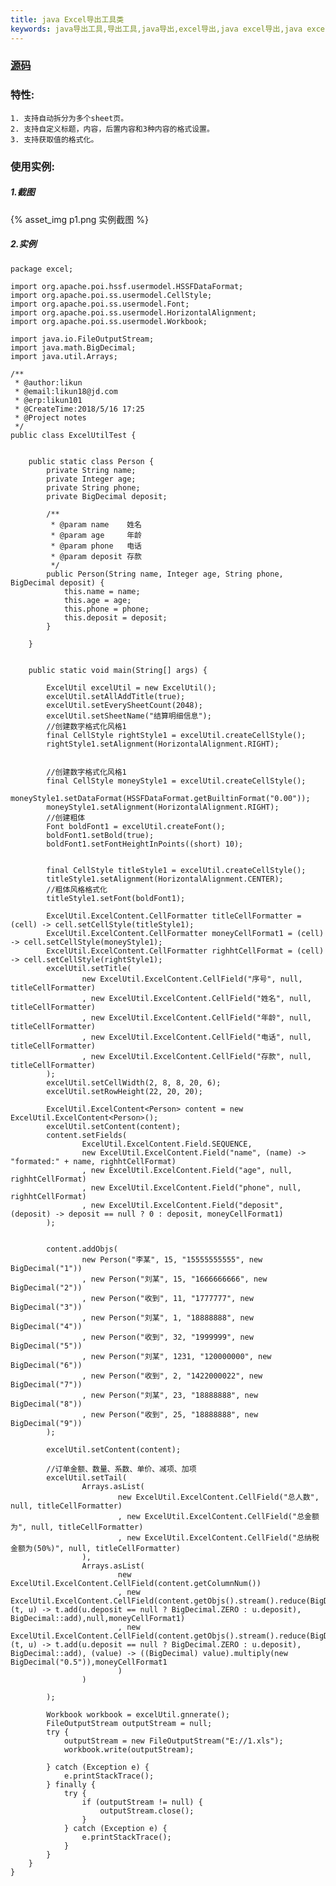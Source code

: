 ```yaml
---
title: java Excel导出工具类
keywords: java导出工具,导出工具,java导出,excel导出,java excel导出,java excel,java export,java excel export
---
```

### [源码](https://github.com/crewor/Notes/blob/master/util/poi/ExcelUtil.java)
### 特性:
    1. 支持自动拆分为多个sheet页。
    2. 支持自定义标题，内容，后置内容和3种内容的格式设置。
    3. 支持获取值的格式化。
    
<!--more-->
### 使用实例:
    
##### 1.截图
{% asset_img p1.png 实例截图 %}
##### 2.实例
    package excel;
    ​
    import org.apache.poi.hssf.usermodel.HSSFDataFormat;
    import org.apache.poi.ss.usermodel.CellStyle;
    import org.apache.poi.ss.usermodel.Font;
    import org.apache.poi.ss.usermodel.HorizontalAlignment;
    import org.apache.poi.ss.usermodel.Workbook;
    ​
    import java.io.FileOutputStream;
    import java.math.BigDecimal;
    import java.util.Arrays;
    ​
    /**
     * @author:likun
     * @email:likun18@jd.com
     * @erp:likun101
     * @CreateTime:2018/5/16 17:25
     * @Project notes
     */
    public class ExcelUtilTest {
    ​
    ​
        public static class Person {
            private String name;
            private Integer age;
            private String phone;
            private BigDecimal deposit;
    ​
            /**
             * @param name    姓名
             * @param age     年龄
             * @param phone   电话
             * @param deposit 存款
             */
            public Person(String name, Integer age, String phone, BigDecimal deposit) {
                this.name = name;
                this.age = age;
                this.phone = phone;
                this.deposit = deposit;
            }
    ​
        }
    ​
    ​
        public static void main(String[] args) {
    ​
            ExcelUtil excelUtil = new ExcelUtil();
            excelUtil.setAllAddTitle(true);
            excelUtil.setEverySheetCount(2048);
            excelUtil.setSheetName("结算明细信息");
            //创建数字格式化风格1
            final CellStyle rightStyle1 = excelUtil.createCellStyle();
            rightStyle1.setAlignment(HorizontalAlignment.RIGHT);
    ​
    ​
            //创建数字格式化风格1
            final CellStyle moneyStyle1 = excelUtil.createCellStyle();
            moneyStyle1.setDataFormat(HSSFDataFormat.getBuiltinFormat("0.00"));
            moneyStyle1.setAlignment(HorizontalAlignment.RIGHT);
            //创建粗体
            Font boldFont1 = excelUtil.createFont();
            boldFont1.setBold(true);
            boldFont1.setFontHeightInPoints((short) 10);
    ​
    ​
            final CellStyle titleStyle1 = excelUtil.createCellStyle();
            titleStyle1.setAlignment(HorizontalAlignment.CENTER);
            //粗体风格格式化
            titleStyle1.setFont(boldFont1);
    ​
            ExcelUtil.ExcelContent.CellFormatter titleCellFormatter = (cell) -> cell.setCellStyle(titleStyle1);
            ExcelUtil.ExcelContent.CellFormatter moneyCellFormat1 = (cell) -> cell.setCellStyle(moneyStyle1);
            ExcelUtil.ExcelContent.CellFormatter righhtCellFormat = (cell) -> cell.setCellStyle(rightStyle1);
            excelUtil.setTitle(
                    new ExcelUtil.ExcelContent.CellField("序号", null, titleCellFormatter)
                    , new ExcelUtil.ExcelContent.CellField("姓名", null, titleCellFormatter)
                    , new ExcelUtil.ExcelContent.CellField("年龄", null, titleCellFormatter)
                    , new ExcelUtil.ExcelContent.CellField("电话", null, titleCellFormatter)
                    , new ExcelUtil.ExcelContent.CellField("存款", null, titleCellFormatter)
            );
            excelUtil.setCellWidth(2, 8, 8, 20, 6);
            excelUtil.setRowHeight(22, 20, 20);
    ​
            ExcelUtil.ExcelContent<Person> content = new ExcelUtil.ExcelContent<Person>();
            excelUtil.setContent(content);
            content.setFields(
                    ExcelUtil.ExcelContent.Field.SEQUENCE,
                    new ExcelUtil.ExcelContent.Field("name", (name) -> "formated:" + name, righhtCellFormat)
                    , new ExcelUtil.ExcelContent.Field("age", null, righhtCellFormat)
                    , new ExcelUtil.ExcelContent.Field("phone", null, righhtCellFormat)
                    , new ExcelUtil.ExcelContent.Field("deposit", (deposit) -> deposit == null ? 0 : deposit, moneyCellFormat1)
            );
    ​
    ​
            content.addObjs(
                    new Person("李某", 15, "15555555555", new BigDecimal("1"))
                    , new Person("刘某", 15, "1666666666", new BigDecimal("2"))
                    , new Person("收到", 11, "1777777", new BigDecimal("3"))
                    , new Person("刘某", 1, "18888888", new BigDecimal("4"))
                    , new Person("收到", 32, "1999999", new BigDecimal("5"))
                    , new Person("刘某", 1231, "120000000", new BigDecimal("6"))
                    , new Person("收到", 2, "1422000022", new BigDecimal("7"))
                    , new Person("刘某", 23, "18888888", new BigDecimal("8"))
                    , new Person("收到", 25, "18888888", new BigDecimal("9"))
            );
    ​
            excelUtil.setContent(content);
    ​
            //订单金额、数量、系数、单价、减项、加项
            excelUtil.setTail(
                    Arrays.asList(
                            new ExcelUtil.ExcelContent.CellField("总人数", null, titleCellFormatter)
                            , new ExcelUtil.ExcelContent.CellField("总金额为", null, titleCellFormatter)
                            , new ExcelUtil.ExcelContent.CellField("总纳税金额为(50%)", null, titleCellFormatter)
                    ),
                    Arrays.asList(
                            new ExcelUtil.ExcelContent.CellField(content.getColumnNum())
                            , new ExcelUtil.ExcelContent.CellField(content.getObjs().stream().reduce(BigDecimal.ZERO, (t, u) -> t.add(u.deposit == null ? BigDecimal.ZERO : u.deposit), BigDecimal::add),null,moneyCellFormat1)
                            , new ExcelUtil.ExcelContent.CellField(content.getObjs().stream().reduce(BigDecimal.ZERO, (t, u) -> t.add(u.deposit == null ? BigDecimal.ZERO : u.deposit), BigDecimal::add), (value) -> ((BigDecimal) value).multiply(new BigDecimal("0.5")),moneyCellFormat1
                            )
                    )
    ​
            );
    ​
            Workbook workbook = excelUtil.gnnerate();
            FileOutputStream outputStream = null;
            try {
                outputStream = new FileOutputStream("E://1.xls");
                workbook.write(outputStream);
    ​
            } catch (Exception e) {
                e.printStackTrace();
            } finally {
                try {
                    if (outputStream != null) {
                        outputStream.close();
                    }
                } catch (Exception e) {
                    e.printStackTrace();
                }
            }
        }
    }
        



